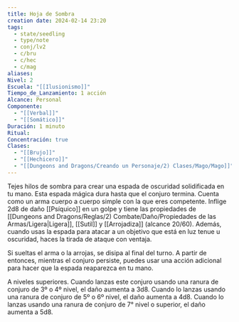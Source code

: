 ```yaml
---
title: Hoja de Sombra
creation date: 2024-02-14 23:20
tags:
  - state/seedling
  - type/note
  - conj/lv2
  - c/bru
  - c/hec
  - c/mag
aliases: 
Nivel: 2
Escuela: "[[Ilusionismo]]"
Tiempo_de_Lanzamiento: 1 acción
Alcance: Personal
Componente:
  - "[[Verbal]]"
  - "[[Somático]]"
Duración: 1 minuto
Ritual: 
Concentración: true
Clases:
  - "[[Brujo]]"
  - "[[Hechicero]]"
  - "[[Dungeons and Dragons/Creando un Personaje/2) Clases/Mago/Mago]]"
---
```

Tejes hilos de sombra para crear una espada de oscuridad solidificada en tu mano. Esta espada mágica dura hasta que el conjuro termina. Cuenta como un arma cuerpo a cuerpo simple con la que eres competente. Inflige 2d8 de daño [[Psíquico]] en un golpe y tiene las propiedades de [[Dungeons and Dragons/Reglas/2) Combate/Daño/Propiedades de las Armas/Ligera|Ligera]], [[Sutil]] y [[Arrojadiza]] (alcance 20/60). Además, cuando usas la espada para atacar a un objetivo que está en luz tenue u oscuridad, haces la tirada de ataque con ventaja.

Si sueltas el arma o la arrojas, se disipa al final del turno. A partir de entonces, mientras el conjuro persiste, puedes usar una acción adicional para hacer que la espada reaparezca en
tu mano.

A niveles superiores. Cuando lanzas este conjuro usando una ranura de conjuro de 3º o 4º nivel, el daño aumenta a 3d8. Cuando lo lanzas usando una ranura de conjuro de 5º o 6º nivel, el daño aumenta a 4d8. Cuando lo lanzas usando una ranura de conjuro de 7° nivel o superior, el daño aumenta a 5d8.